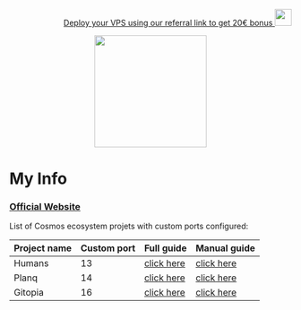 <p style="font-size:14px" align="right">
<a href="https://hetzner.cloud/?ref=tmLum9o8NxAI" target="_blank">Deploy your VPS using our referral link to get 20€ bonus <img src="https://user-images.githubusercontent.com/50621007/174612278-11716b2a-d662-487e-8085-3686278dd869.png" width="30"/></a>
</p>

<p align="center">
 <img height="200" height="auto" src="https://avatars.githubusercontent.com/u/34649601?v=4">


# My Info
### [Official Website](https://indonode.dev/)


List of Cosmos ecosystem projets with custom ports configured:

| Project name | Custom port | Full guide                            | Manual guide                                  |
|--------------|-------------|---------------------------------------|-----------------------------------------------|
| Humans       | 13          | [click here](./humans/README.md)      | [click here](./humans/manual_install.md)      |
| Planq        | 14          | [click here](./planq/README.md)       | [click here](./planq/manual_install.md)       |
| Gitopia      | 16          | [click here](./gitopia/README.md)     | [click here](./gitopia/manual_install.md)     |
